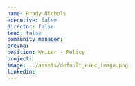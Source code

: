 ```yaml
---
name: Brady Nichols
executive: false
director: false
lead: false
community_manager:   
erevna:  
position: Writer - Policy
project:  
image: ../assets/default_exec_image.png
linkedin: 
---
```

